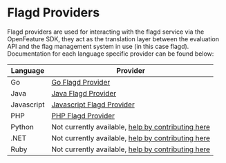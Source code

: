 # Flagd Providers 

Flagd providers are used for interacting with the flagd service via the OpenFeature SDK, they act as the translation layer between the evaluation API and the flag management system in use (in this case flagd). Documentation for each language specific provider can be found below:

| Language      | Provider |
| ----------- | ----------- |
| Go      | [Go Flagd Provider](https://github.com/open-feature/go-sdk-contrib/tree/main/providers/flagd)
| Java   | [Java Flagd Provider](https://github.com/open-feature/java-sdk-contrib/tree/main/providers/flagd)
| Javascript   | [Javascript Flagd Provider](https://github.com/open-feature/js-sdk-contrib/tree/main/libs/providers/flagd)
| PHP   | [PHP Flagd Provider](https://github.com/open-feature/php-sdk-contrib/tree/main/src/Flagd)
| Python   | Not currently available, [help by contributing here](https://github.com/open-feature/python-sdk-contrib)
| .NET   | Not currently available, [help by contributing here](https://github.com/open-feature/dotnet-sdk-contrib)
| Ruby  | Not currently available, [help by contributing here](https://github.com/open-feature/ruby-sdk-contrib)


